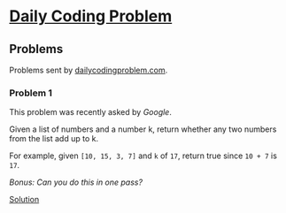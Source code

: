 # [Daily Coding Problem](https://www.dailycodingproblem.com)

## Problems

Problems sent by [dailycodingproblem.com](https://www.dailycodingproblem.com).

### __Problem 1__

   This problem was recently asked by _Google_.

   Given a list of numbers and a number k, return whether any two numbers from the list add up to k.

   For example, given `[10, 15, 3, 7]` and `k` of `17`, return true since `10 + 7` is `17`.

   _Bonus: Can you do this in one pass?_

   [Solution](./problems/001.py)
